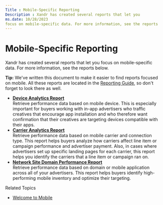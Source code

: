 ```yaml
---
Title : Mobile-Specific Reporting
Description : Xandr has created several reports that let you
ms.date: 10/28/2023
focus on mobile-specific data. For more information, see the reports
---
```



# Mobile-Specific Reporting





Xandr has created several reports that let you
focus on mobile-specific data. For more information, see the reports
below.



<b>Tip:</b> We've written this document to
make it easier to find reports focused on mobile. All these reports are
located in the
<a href="reporting-guide.md" class="xref">Reporting Guide</a>, so
don't forget to look there as well.



- **<a href="device-analytics-report.md" class="xref">Device Analytics
  Report</a>**  
  Retrieve performance data based on mobile device. This is especially
  important for buyers working with in-app advertisers who traffic
  creatives that encourage app installation and who therefore want
  confirmation that their creatives are targeting devices compatible
  with their apps.
- **<a href="carrier-analytics-report.md" class="xref">Carrier Analytics
  Report</a>**  
  Retrieve performance data based on mobile carrier and connection type.
  This report helps buyers analyze how carriers affect
  line item or campaign performance and
  advertiser payment. Also, in cases where advertisers set up specific
  landing pages for each carrier, this report helps you identify the
  carriers that a line item or campaign ran on.
- **<a href="network-site-domain-performance-report.md"
  class="xref">Network Site Domain Performance Report</a>**  
  Retrieve performance data based on domain or mobile application across
  all of your advertisers. This report helps buyers identify
  high-performing mobile inventory and optimize their targeting.





Related Topics

- <a href="welcome-to-mobile.md" class="xref">Welcome to Mobile</a>






